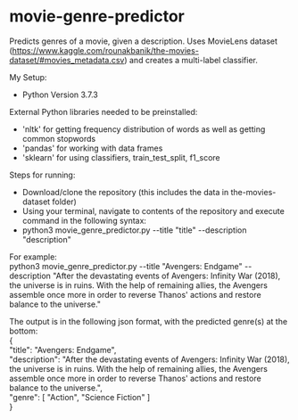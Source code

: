 # movie-genre-predictor
Predicts genres of a movie, given a description.
Uses MovieLens dataset (https://www.kaggle.com/rounakbanik/the-movies-dataset/#movies_metadata.csv) and creates a multi-label classifier.

My Setup:
- Python Version 3.7.3

External Python libraries needed to be preinstalled:
- 'nltk' for getting frequency distribution of words as well as getting common stopwords
- 'pandas' for working with data frames
- 'sklearn' for using classifiers, train_test_split, f1_score

Steps for running:
- Download/clone the repository (this includes the data in the-movies-dataset folder)
- Using your terminal, navigate to contents of the repository and execute command in the following syntax:
- python3 movie_genre_predictor.py --title "title" --description "description"

For example:  
python3 movie_genre_predictor.py --title "Avengers: Endgame" --description "After the devastating events of Avengers: Infinity War (2018), the universe is in ruins. With the help of remaining allies, the Avengers assemble once more in order to reverse Thanos' actions and restore balance to the universe."

The output is in the following json format, with the predicted genre(s) at the bottom:  
{  
    "title": "Avengers: Endgame",  
    "description": "After the devastating events of Avengers: Infinity War (2018), the universe is in ruins. With the help of remaining allies, the Avengers assemble once more in order to reverse Thanos' actions and restore balance to the universe.",  
    "genre": [
        "Action",
        "Science Fiction"
    ]  
}  
